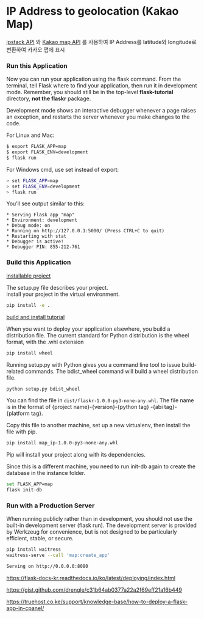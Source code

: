 # IP Address to geolocation (Kakao Map)

[ipstack API](https://ipstack.com/quickstart) 와 [Kakao map API](https://apis.map.kakao.com/web/guide/) 를 사용하여
IP Address를 latitude와 longitude로 변환하여 카카오 맵에 표시


### Run this Application
Now you can run your application using the flask command. From the terminal, tell Flask where to find your application, then run it in development mode. 
Remember, you should still be in the top-level __flask-tutorial__ directory, __not the flaskr__ package.

Development mode shows an interactive debugger whenever a page raises an exception, and restarts the server whenever you make changes to the code.

For Linux and Mac:
```bash
$ export FLASK_APP=map
$ export FLASK_ENV=development
$ flask run
```
For Windows cmd, use set instead of export:
```bash
> set FLASK_APP=map
> set FLASK_ENV=development
> flask run
```

You’ll see output similar to this:
```
* Serving Flask app "map"
* Environment: development
* Debug mode: on
* Running on http://127.0.0.1:5000/ (Press CTRL+C to quit)
* Restarting with stat
* Debugger is active!
* Debugger PIN: 855-212-761
```

### Build this Application
[installable project](https://flask.palletsprojects.com/en/1.1.x/tutorial/install/)

The setup.py file describes your project.  
install your project in the virtual environment.
```bash
pip install -e .
```
[build and install tutorial](https://flask.palletsprojects.com/en/1.1.x/tutorial/deploy/)


When you want to deploy your application elsewhere, you build a distribution file. 
The current standard for Python distribution is the wheel format, with the .whl extension

````bash
pip install wheel
````

Running setup.py with Python gives you a command line tool to issue build-related commands. 
The bdist_wheel command will build a wheel distribution file.

````bash
python setup.py bdist_wheel
````

You can find the file in `dist/flaskr-1.0.0-py3-none-any.whl`. 
The file name is in the format of {project name}-{version}-{python tag} -{abi tag}-{platform tag}.


Copy this file to another machine, set up a new virtualenv, then install the file with pip.

```bash
pip install map_ip-1.0.0-py3-none-any.whl
```
Pip will install your project along with its dependencies.

Since this is a different machine, 
you need to run init-db again to create the database in the instance folder.


```bash
set FLASK_APP=map
flask init-db
```


### Run with a Production Server
When running publicly rather than in development, you should not use the built-in development server (flask run). The development server is provided by Werkzeug for convenience, but is not designed to be particularly efficient, stable, or secure.
```bash
pip install waitress
waitress-serve --call 'map:create_app'

Serving on http://0.0.0.0:8080
```
https://flask-docs-kr.readthedocs.io/ko/latest/deploying/index.html

https://gist.github.com/drengle/c31b64ab0377a22a2f69eff21a16b449

https://truehost.co.ke/support/knowledge-base/how-to-deploy-a-flask-app-in-cpanel/
